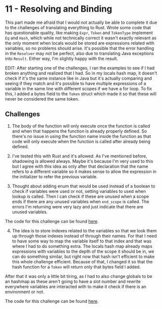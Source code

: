 # 11 - Resolving and Binding

This part made me afraid that I would not actually be able to complete it due to the challenges of translating everything to Rust. Wrote some code that has questionable quality, like making `Expr`, `Token` and `TokenType` implement `Eq` and `Hash`, which while not technically correct it wasn't exactly relevant as the only moment when locals would be stored are expressions related with variables, so no problems should arise. It's possible that the error handling in the `Resolver` may not be perfect, also due to translating Java exceptions into `Result`. Either way, I'm slightly happy with the result.

EDIT: After starting one of the challenges, I ran the examples to see if I had broken anything and realized that I had. So in my locals hash map, it doesn't check if it's the same instance like in Java but it's actually comparing and seeing if they match and it's possible to have multiple expressions of a variable in the same line with different scopes if we have a for loop. To fix this, I added a bytes field to the `Token` struct which made it so that these will never be considered the same token.

## Challenges

1. The body of the function will only execute once the function is called and when that happens the function is already properly defined. So there's no issue in using the function name inside the function as that code will only execute when the function is called after already being defined.

2. I've tested this with Rust and it's allowed. As I've mentioned before, shadowing is allowed always. Maybe it's because I'm very used to this but I agree with this idea as only after that declaration that the name refers to a different variable so it makes sense to allow the expression in the initializer to refer the previous variable.

3. Thought about adding enum that would be used instead of a boolean to check if variables were used or not, setting variables to used when lookup is called. Then I can check if these are unused when a scope ends if there are any unused variables when `end_scope` is called. The errors I'm returning were very lazy and just indicate that there are unused variables.

The code for this challenge can be found [here](https://github.com/EdSwordsmith/crafting_interpreters/tree/11_unused).

4. The idea is to store indexes related to the variables so that we look them up through those indexes instead of through their names. For that I need to have some way to map the variable itself to that index and that was where I had to do something extra. The locals hash map already maps expressions with variables to the depth of the scope it should be in, we can do something similar, but right now that hash isn't efficient to make this whole challenge efficient. Because of that, I changed it so that the hash function for a `Token` will return only that bytes field I added.

After that it was only a little bit tiring, as I had to also change globals to be an hashmap as these aren't going to have a slot number and rewrite everywhere variables are interacted with to make it check if there is an environment or not.

The code for this challenge can be found [here](https://github.com/EdSwordsmith/crafting_interpreters/tree/11_var_indexes).
